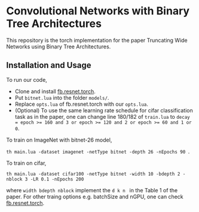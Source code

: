# Convolutional Networks with Binary Tree Architectures

This repository is the torch implementation for the paper Truncating Wide Networks using Binary Tree Architectures.

## Installation and Usage

To run our code,

- Clone and install [fb.resnet.torch](https://github.com/facebook/fb.resnet.torch).
- Put ```bitnet.lua``` into the folder ```models/```.
- Replace ```opts.lua``` of fb.resnet.torch with our ```opts.lua```.
- (Optional) To use the same learning rate schedule for cifar classification task as in the paper, one can change line 180/182 of ```train.lua``` to ```decay = epoch >= 160 and 3 or epoch >= 120 and 2 or epoch >= 60 and 1 or 0```.

To train on ImageNet with bitnet-26 model,

```th main.lua -dataset imagenet -netType bitnet -depth 26 -nEpochs 90 ```.
 
To train on cifar,

```th main.lua -dataset cifar100 -netType bitnet -width 10 -bdepth 2 -nblock 3 -LR 0.1 -nEpochs 200 ```

where ```width bdepth nblock``` implement the ```d k n ``` in the Table 1 of the paper.
 For other traing options e.g. batchSize and nGPU, one can check [fb.resnet.torch](https://github.com/facebook/fb.resnet.torch).
